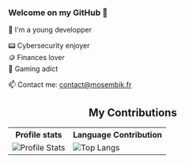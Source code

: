 ### Welcome on my GitHub 👾

🙌 I'm a young developper <br>

📟 Cybersecurity enjoyer <br>
🪙 Finances lover <br>
👾 Gaming adict <br>

📫 Contact me: contact@mosembik.fr


<h2 align="center">My Contributions</h2>
<p align="center">
   <table>
      <tr>
       <th>Profile stats  </th>
       <th>Language Contribution</th>
     </tr>
      <tr>
       <td><img alt="Profile Stats" src="https://github-readme-stats.vercel.app/api?username=mosembik&show_icons=true&theme=tokyonight"> </td>
       <td><img alt="Top Langs" src="https://github-readme-stats.vercel.app/api/top-langs/?username=mosembik&langs_count=10&theme=tokyonight&layout=compact&hide=html"> </td>
     </tr>
   </table>
</p>
